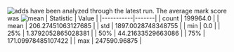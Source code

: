 ![adds](https://img.shields.io/badge/199964-addresses-yellow) have been analyzed through the latest run.
The average mark score was ![mean](https://img.shields.io/badge/~-206-yellow)
| Statistic | Value |
|-----------|-------|
| count | 199964.0 |
| mean | 206.27451063127685 |
| std | 1897.0028748348755 |
| min | 0.0 |
| 25% | 1.3792052865028381 |
| 50% | 44.21633529663086 |
| 75% | 171.09978485107422 |
| max | 247590.96875 |
